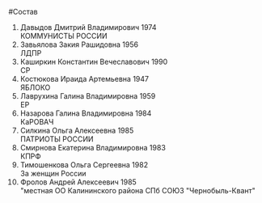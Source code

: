 #Состав
1. Давыдов Дмитрий Владимирович 1974   
    КОММУНИСТЫ РОССИИ
2. Завьялова Закия Рашидовна 1956   
    ЛДПР
3. Каширкин Константин Вечеславович 1990   
    СР
4. Костюкова Ираида Артемьевна 1947   
    ЯБЛОКО
5. Лаврухина Галина Владимировна 1959   
    ЕР
6. Назарова Галина Владимировна 1984   
    КаРОВАЧ
7. Силкина Ольга Алексеевна 1985   
    ПАТРИОТЫ РОССИИ
8. Смирнова Екатерина Владимировна 1983   
    КПРФ
9. Тимошенкова Ольга Сергеевна 1982   
    За женщин России
10. Фролов Андрей Алексеевич 1985   
    "местная ОО Калининского района СПб СОЮЗ "Чернобыль-Квант"
